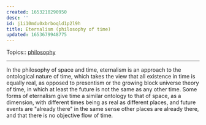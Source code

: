 ```yaml
---
created: 1653210290950
desc: ''
id: j1i10mdu0xbrboqld1p2l9h
title: Eternalism (philosophy of time)
updated: 1653679948775
---
```

   
Topics::  [philosophy](../topics/philosophy.md)   
   
   
---   
   
In the philosophy of space and time, eternalism is an approach to the ontological nature of time, which takes the view that all existence in time is equally real, as opposed to presentism or the growing block universe theory of time, in which at least the future is not the same as any other time. Some forms of eternalism give time a similar ontology to that of space, as a dimension, with different times being as real as different places, and future events are "already there" in the same sense other places are already there, and that there is no objective flow of time.